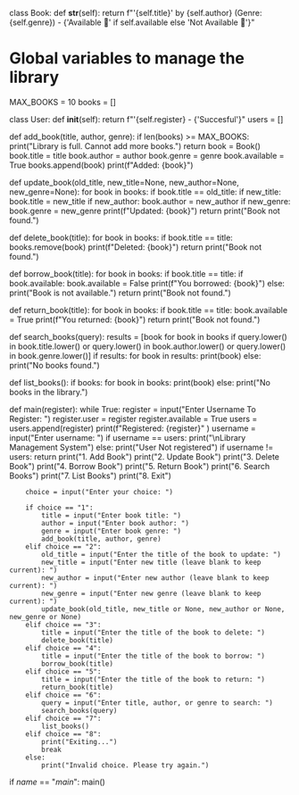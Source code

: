 class Book:
    def __str__(self):
        return f"'{self.title}' by {self.author} (Genre: {self.genre}) - {'Available 🙂' if self.available else 'Not Available 🙁'}"

# Global variables to manage the library
MAX_BOOKS = 10
books = []

class User:
    def __init__(self):
        return f"'{self.register} - {'Succesful'}"
    users = []

def add_book(title, author, genre):
    if len(books) >= MAX_BOOKS:
        print("Library is full. Cannot add more books.")
        return
    book = Book()
    book.title = title
    book.author = author
    book.genre = genre
    book.available = True
    books.append(book)
    print(f"Added: {book}")


def update_book(old_title, new_title=None, new_author=None, new_genre=None):
    for book in books:
        if book.title == old_title:
            if new_title:
                book.title = new_title
            if new_author:
                book.author = new_author
            if new_genre:
                book.genre = new_genre
            print(f"Updated: {book}")
            return
    print("Book not found.")


def delete_book(title):
    for book in books:
        if book.title == title:
            books.remove(book)
            print(f"Deleted: {book}")
            return
    print("Book not found.")


def borrow_book(title):
    for book in books:
        if book.title == title:
            if book.available:
                book.available = False
                print(f"You borrowed: {book}")
            else:
                print("Book is not available.")
            return
    print("Book not found.")


def return_book(title):
    for book in books:
        if book.title == title:
            book.available = True
            print(f"You returned: {book}")
            return
    print("Book not found.")


def search_books(query):
    results = [book for book in books if query.lower() in book.title.lower() or
               query.lower() in book.author.lower() or
               query.lower() in book.genre.lower()]
    if results:
        for book in results:
            print(book)
    else:
        print("No books found.")


def list_books():
    if books:
        for book in books:
            print(book)
    else:
        print("No books in the library.")




def main(register):
    while True:
        register = input("Enter Username To Register: ")
        register.user = register
        register.available = True
        users = users.append(register)
        print(f"Registered: {register}" )
        username = input("Enter username: ")
        if username == users:
            print("\nLibrary Management System")
        else:
            print("User Not registered")
            if username != users:
                return
        print("1. Add Book")
        print("2. Update Book")
        print("3. Delete Book")
        print("4. Borrow Book")
        print("5. Return Book")
        print("6. Search Books")
        print("7. List Books")
        print("8. Exit")

        choice = input("Enter your choice: ")

        if choice == "1":
            title = input("Enter book title: ")
            author = input("Enter book author: ")
            genre = input("Enter book genre: ")
            add_book(title, author, genre)
        elif choice == "2":
            old_title = input("Enter the title of the book to update: ")
            new_title = input("Enter new title (leave blank to keep current): ")
            new_author = input("Enter new author (leave blank to keep current): ")
            new_genre = input("Enter new genre (leave blank to keep current): ")
            update_book(old_title, new_title or None, new_author or None, new_genre or None)
        elif choice == "3":
            title = input("Enter the title of the book to delete: ")
            delete_book(title)
        elif choice == "4":
            title = input("Enter the title of the book to borrow: ")
            borrow_book(title)
        elif choice == "5":
            title = input("Enter the title of the book to return: ")
            return_book(title)
        elif choice == "6":
            query = input("Enter title, author, or genre to search: ")
            search_books(query)
        elif choice == "7":
            list_books()
        elif choice == "8":
            print("Exiting...")
            break
        else:
            print("Invalid choice. Please try again.")


if _name_ == "_main_":
    main()
